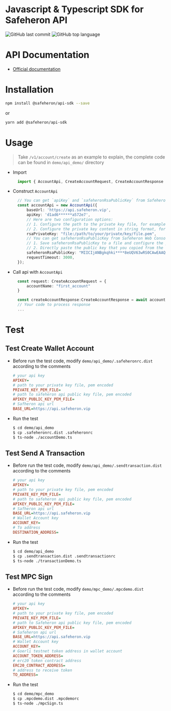 # Javascript & Typescript SDK for Safeheron API

![GitHub last commit](https://img.shields.io/github/last-commit/Safeheron/safeheron-api-sdk-js)
![GitHub top language](https://img.shields.io/github/languages/top/Safeheron/safeheron-api-sdk-js?color=green)

# API Documentation
- [Official documentation](https://docs.safeheron.com/api/index.html)

# Installation

```bash
npm install @safeheron/api-sdk --save
```
or
```bash
yarn add @safeheron/api-sdk
```

# Usage

> Take `/v1/account/create` as an example to explain, the complete code can be found in `demo/api_demo/` directory

* Import 
  ```ts
    import { AccountApi, CreateAccountRequest, CreateAccountResponse } from "@safeheron/api-sdk";
  ```

* Construct `AccountApi`
  ```ts
    // You can get `apiKey` and `safeheronRsaPublicKey` from Safeheron Web Console: https://www.safeheron.com/console.
    const accountApi = new AccountApi({
        baseUrl: 'https://api.safeheron.vip',
        apiKey: 'd1ad6******a572e7',
        // Here are two configuration options:
        // 1. Configure the path to the private key file, for example: file:/path/to/your/private/key/file.pem
        // 2. Configure the private key content in string format, for example: -----BEGIN PRIVATE KEY-----\nMIIJQgIBADANBgkqhkiG****ICAQDidDHYV73U4cub\n-----END PUBLIC KEY-----
        rsaPrivateKey: "file:/path/to/your/private/key/file.pem",
        // You can get safeheronRsaPublicKey from Safeheron Web Console. Here are two configuration options:
        // 1. Save safeheronRsaPublicKey to a file and configure the path to the file, for example: file:/path/to/safeheron/public/key/file.pem
        // 2. Directly paste the public key that you copied from the web console, for example: MIICIjANBgkqhki****8eUQV63wRS0CAwEAAQ==
        safeheronRsaPublicKey: "MIICIjANBgkqhki****8eUQV63wRS0CAwEAAQ==",
        requestTimeout: 3000,
    });
  ```
* Call api with `AccountApi`
  ```ts
    const request: CreateAccountRequest = {
        accountName: "first_account"
    }

    const createAccountResponse:CreateAccountResponse = await accountApi.createAccount(request);
    // Your code to process response
    ...
  ```

# Test
## Test Create Wallet Account
* Before run the test code, modify `demo/api_demo/.safeheronrc.dist` according to the comments
  ```ini
  # your api key
  APIKEY=
  # path to your private key file, pem encoded
  PRIVATE_KEY_PEM_FILE=
  # path to safeheron api public key file, pem encoded
  APIKEY_PUBLIC_KEY_PEM_FILE= 
  # Safheron api url
  BASE_URL=https://api.safeheron.vip
  ```
* Run the test
  ```bash
  $ cd demo/api_demo
  $ cp .safeheronrc.dist .safeheronrc
  $ ts-node ./accountDemo.ts
  ```

## Test Send A Transaction
* Before run the test code, modify `demo/api_demo/.sendtransaction.dist` according to the comments
  ```ini
  # your api key
  APIKEY=
  # path to your private key file, pem encoded
  PRIVATE_KEY_PEM_FILE=
  # path to safeheron api public key file, pem encoded
  APIKEY_PUBLIC_KEY_PEM_FILE= 
  # Safheron api url
  BASE_URL=https://api.safeheron.vip
  # Wallet Account key
  ACCOUNT_KEY=
  # To address
  DESTINATION_ADDRESS=
  ```
* Run the test
  ```bash
  $ cd demo/api_demo
  $ cp .sendtransaction.dist .sendtransactionrc
  $ ts-node ./transactionDemo.ts
  ```

## Test MPC Sign
* Before run the test code, modify `demo/mpc_demo/.mpcdemo.dist` according to the comments
  ```ini
  # your api key
  APIKEY=
  # path to your private key file, pem encoded
  PRIVATE_KEY_PEM_FILE=
  # path to Safeheron api public key file, pem encoded
  APIKEY_PUBLIC_KEY_PEM_FILE=
  # Safeheron api url
  BASE_URL=https://api.safeheron.vip
  # Wallet Account key
  ACCOUNT_KEY=
  # Goerli testnet token address in wallet account
  ACCOUNT_TOKEN_ADDRESS=
  # erc20 token contract address
  ERC20_CONTRACT_ADDRESS=
  # address to receive token
  TO_ADDRESS=
  ```

* Run the test
  ```bash
  $ cd demo/mpc_demo
  $ cp .mpcdemo.dist .mpcdemorc
  $ ts-node ./mpcSign.ts
  ```




